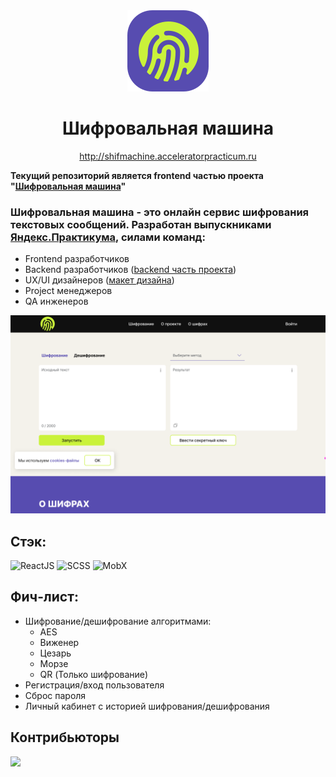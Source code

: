 <div align='center'>
  <img src='./src/assets/icons/logoicon.svg'/>
  
  <br>
  
  <h1>Шифровальная машина</h1>
  
  <a href='http://shifmachine.acceleratorpracticum.ru'>http://shifmachine.acceleratorpracticum.ru</a>
</div>

**Текущий репозиторий является frontend частью проекта "[Шифровальная машина](https://github.com/encryption-machine)"**

### Шифровальная машина - это онлайн сервис шифрования текстовых сообщений. Разработан выпускниками [Яндекс.Практикума](https://practicum.yandex.ru), силами команд:
- Frontend разработчиков
- Backend разработчиков ([backend часть проекта](https://github.com/encryption-machine/Back))
- UX/UI дизайнеров ([макет дизайна](https://www.figma.com/file/sXoX6dcw6Z1RoAZCmAe6BA/%D0%A8%D0%B8%D1%84%D1%80%D0%BE%D0%B2%D0%B0%D0%BB%D1%8C%D0%BD%D0%B0%D1%8F-%D0%BC%D0%B0%D1%88%D0%B8%D0%BD%D0%B0-(%D0%94%D0%B8%D0%B7%D0%B0%D0%B9%D0%BD)?type=design&node-id=7-5365&mode=design&t=7Oe5wcxCmfiithct-0))
- Project менеджеров
- QA инженеров

![screenshot](./src/assets/images/screenshot.png)

## Стэк:
![ReactJS](https://img.shields.io/badge/-React-0d1117?style=for-the-badge&logo=React)
![SCSS](https://img.shields.io/badge/-SCSS-0d1117?style=for-the-badge&logo=sass)
![MobX](https://img.shields.io/badge/-MobX-0d1117?style=for-the-badge&logo=MobX)

## Фич-лист:
- Шифрование/дешифрование алгоритмами:
  - AES
  - Виженер
  - Цезарь
  - Морзе
  - QR (Только шифрование)
- Регистрация/вход пользователя
- Сброс пароля
- Личный кабинет с историей шифрования/дешифрования

## Контрибьюторы

<a href="https://github.com/encryption-machine/Front/graphs/contributors">
  <img src="https://contrib.rocks/image?repo=encryption-machine/Front" />
</a>